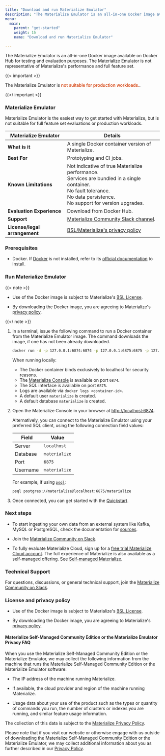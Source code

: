 ```yaml
---
title: "Download and run Materialize Emulator"
description: "The Materialize Emulator is an all-in-one Docker image available on Docker Hub, offering the fastest way to get hands-on experience with Materialize in a local environment."
menu:
  main:
    parent: "get-started"
    weight: 16
    name: "Download and run Materialize Emulator"

---
```


The Materialize Emulator is an all-in-one Docker image available on Docker Hub
for testing and evaluation purposes. The Materialize Emulator is not
representative of Materialize's performance and full feature set.

{{< important >}}

The Materialize Emulator is <redb> not suitable for production workloads.</redb>.

{{</ important >}}

### Materialize Emulator

Materialize Emulator is the easiest way to get started with Materialize, but is
not suitable for full feature set evaluations or production workloads.

| Materialize Emulator              | Details    |
|-----------------------------------|------------|
| **What is it**                    | A single Docker container version of Materialize. |
| **Best For**                       | Prototyping and CI jobs. |
| **Known Limitations**     | Not indicative of true Materialize performance. <br>Services are bundled in a single container. <br>No fault tolerance. <br>No data persistence. <br>No support for version upgrades. |
| **Evaluation Experience**          | Download from Docker Hub. |
| **Support**                        | [Materialize Community Slack channel](https://materialize.com/s/chat).|
| **License/legal arrangement**      | [BSL/Materialize's privacy policy](#license-and-privacy-policy) |

### Prerequisites

- Docker. If [Docker](https://www.docker.com/) is not installed, refer to its
[official documentation](https://docs.docker.com/get-docker/) to install.

### Run Materialize Emulator

{{< note >}}

- Use of the Docker image is subject to Materialize's [BSL License](https://github.com/MaterializeInc/materialize/blob/main/LICENSE).

- By downloading the Docker image, you are agreeing to Materialize's [privacy policy](https://materialize.com/privacy-policy/).

{{</ note >}}

1. In a terminal, issue the following command to run a Docker container from the
   Materialize Emulator image. The command downloads the image, if one has not
   been already downloaded.

   ```sh
   docker run -d -p 127.0.0.1:6874:6874 -p 127.0.0.1:6875:6875 -p 127.0.0.1:6876:6876 materialize/materialized:{{< version >}}
   ```

   When running locally:

   - The Docker container binds exclusively to localhost for security reasons.
   - The [Materialize Console](/console/) is available on port `6874`.
   - The SQL interface is available on port `6875`.
   - Logs are available via `docker logs <container-id>`.
   - A default user `materialize` is created.
   - A default database `materialize` is created.

1. <a name="materialize-emulator-connect-client"></a>

   Open the Materialize Console in your browser at [http://localhost:6874](http://localhost:6874).

   Alternatively, you can connect to the Materialize Emulator using your
   preferred SQL client, using the following connection field values:

   | Field    | Value         |
   |----------|---------------|
   | Server   | `localhost`   |
   | Database | `materialize` |
   | Port     | `6875`        |
   | Username | `materialize` |

   For example, if using [`psql`](/integrations/sql-clients/#psql):

   ```sh
   psql postgres://materialize@localhost:6875/materialize
   ```

1. Once connected, you can get started with the
   [Quickstart](/get-started/quickstart).

### Next steps

- To start ingesting your own data from an external system like Kafka, MySQL or
  PostgreSQL, check the documentation for [sources](/sql/create-source/).

- Join the [Materialize Community on Slack](https://materialize.com/s/chat).

- To fully evaluate Materialize Cloud, sign up for a [free trial Materialize
  Cloud
  account](https://materialize.com/register/?utm_campaign=General&utm_source=documentation).
  The full experience of Materialize is also available as a self-managed
  offering. See [Self-managed Materialize](/self-managed/).

### Technical Support

For questions, discussions, or general technical support, join the [Materialize
Community on Slack](https://materialize.com/s/chat).

### License and privacy policy

- Use of the Docker image is subject to Materialize's [BSL
  License](https://github.com/MaterializeInc/materialize/blob/main/LICENSE).

- By downloading the Docker image, you are agreeing to Materialize's
  [privacy policy](https://materialize.com/privacy-policy/).

#### Materialize Self-Managed Community Edition or the Materialize Emulator Privacy FAQ

When you use the Materialize Self-Managed Community Edition or the Materialize Emulator, we may collect the following information from the machine that runs the Materialize Self-Managed Community Edition or the Materialize Emulator software:

- The IP address of the machine running Materialize.

- If available, the cloud provider and region of the machine running
  Materialize.

- Usage data about your use of the product such as the types or quantity of
  commands you run, the number of clusters or indexes you are running, and
  similar feature usage information.

The collection of this data is subject to the [Materialize Privacy Policy](https://materialize.com/privacy-policy/).

Please note that if you visit our website or otherwise engage with us outside of
downloading the Materialize Self-Managed Community Edition or the Materialize
Emulator, we may collect additional information about you as further described
in our [Privacy Policy](https://materialize.com/privacy-policy/).

<style>
red { color: #d33902 }
redb { color: #d33902; font-weight: 500; }
</style>
